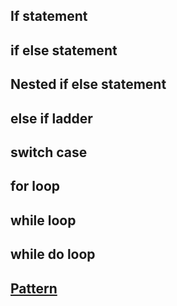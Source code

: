 ## If statement
## if else statement 
## Nested if else statement
## else if ladder
## switch case
## for loop
## while loop
## while do loop
## [Pattern](Pattern/README.md)
